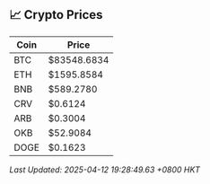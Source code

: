 ## 📈 Crypto Prices

| Coin | Price |
| ---- | ----- |
| BTC | $83548.6834 |
| ETH | $1595.8584 |
| BNB | $589.2780 |
| CRV | $0.6124 |
| ARB | $0.3004 |
| OKB | $52.9084 |
| DOGE | $0.1623 |

_Last Updated: 2025-04-12 19:28:49.63 +0800 HKT_